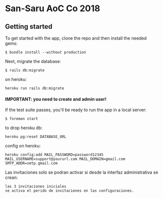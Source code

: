 # San-Saru AoC Co 2018

## Getting started

To get started with the app, clone the repo and then install the needed gems:

```
$ bundle install --without production
```

Next, migrate the database:

```
$ rails db:migrate
```

on heroku:

    heroku run rails db:migrate
    
#### IMPORTANT: you need to create and admin user!


If the test suite passes, you'll be ready to run the app in a local server:

```
$ foreman start
```

to drop heroku db:
    
    heroku pg:reset DATABASE_URL

config on heroku:

    heroku config:add MAIL_PASSWORD=password12345 MAIL_USERNAME=support@yoururl.com MAIL_DOMAIN=gmail.com SMTP_ADDR=smtp.gmail.com
    
Las invitaciones solo se podran activar si desde la interfaz administrativa se crean:

    las 3 invitaciones iniciales
    se activa el perido de invitaciones en las configuraciones. 